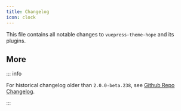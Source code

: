 ```yaml
---
title: Changelog
icon: clock
---
```


This file contains all notable changes to `vuepress-theme-hope` and its plugins.

<!-- more -->

<!-- @include: ../../../CHANGELOG.md#recent-change -->

## More

::: info

For historical changelog older than `2.0.0-beta.238`, see [Github Repo Changelog](https://github.com/vuepress-theme-hope/vuepress-theme-hope/blob/main/CHANGELOG.md).

:::
